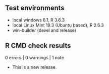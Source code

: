 ## Test environments
* local windows 8.1, R 3.6.3
* local Linux Mint 19.3 (Ubuntu based), R 3.6.3
* win-builder (devel and release)

## R CMD check results

0 errors | 0 warnings | 1 note

* This is a new release.
